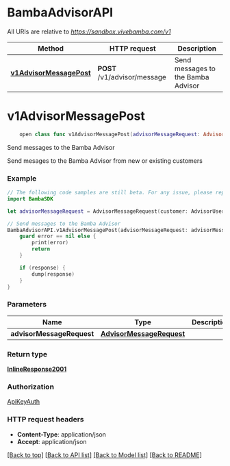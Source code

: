 # BambaAdvisorAPI

All URIs are relative to *https://sandbox.vivebamba.com/v1*

Method | HTTP request | Description
------------- | ------------- | -------------
[**v1AdvisorMessagePost**](BambaAdvisorAPI.md#v1advisormessagepost) | **POST** /v1/advisor/message | Send messages to the Bamba Advisor


# **v1AdvisorMessagePost**
```swift
    open class func v1AdvisorMessagePost(advisorMessageRequest: AdvisorMessageRequest? = nil, completion: @escaping (_ data: InlineResponse2001?, _ error: Error?) -> Void)
```

Send messages to the Bamba Advisor

Send mesages to the Bamba Advisor from new or existing customers

### Example 
```swift
// The following code samples are still beta. For any issue, please report via http://github.com/OpenAPITools/openapi-generator/issues/new
import BambaSDK

let advisorMessageRequest = AdvisorMessageRequest(customer: AdvisorUser(name: "name_example", lastName: "lastName_example", cellphone: "cellphone_example", uuid: "uuid_example"), message: Message(type: "type_example", message: "message_example")) // AdvisorMessageRequest |  (optional)

// Send messages to the Bamba Advisor
BambaAdvisorAPI.v1AdvisorMessagePost(advisorMessageRequest: advisorMessageRequest) { (response, error) in
    guard error == nil else {
        print(error)
        return
    }

    if (response) {
        dump(response)
    }
}
```

### Parameters

Name | Type | Description  | Notes
------------- | ------------- | ------------- | -------------
 **advisorMessageRequest** | [**AdvisorMessageRequest**](AdvisorMessageRequest.md) |  | [optional] 

### Return type

[**InlineResponse2001**](InlineResponse2001.md)

### Authorization

[ApiKeyAuth](../README.md#ApiKeyAuth)

### HTTP request headers

 - **Content-Type**: application/json
 - **Accept**: application/json

[[Back to top]](#) [[Back to API list]](../README.md#documentation-for-api-endpoints) [[Back to Model list]](../README.md#documentation-for-models) [[Back to README]](../README.md)

